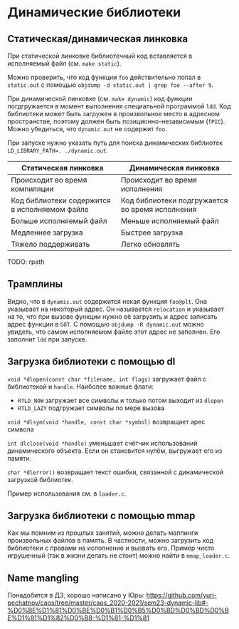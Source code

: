 # Динамические библиотеки

## Статическая/динамическая линковка

При статической линковке библиотечный код вставляется в исполняемый файл (см. `make static`).

Можно проверить, что код функции `foo` действительно попал в `static.out` с помощью `objdump -d static.out | grep foo --after 9`.

При динамической линковке (см. `make dynamic`) код функции погдгружается в момент выполнения специальной программой `ldd`. Код библиотеки может быть загружен в произвольное место в адресном пространстве, поэтому должен быть позиционно-независимым (`fPIC`). Можно убедиться, что `dynamic.out` не содержит `foo`.

При запуске нужно указать путь для поиска динамических библиотек `LD_LIBRARY_PATH=. ./dynamic.out`.

|Статическая линковка|Динамическая линковка|
|---|---|
|Происходит во время компиляции|Происходит во время исполнения|
|Код библиотеки содержится в исполняемом файле|Код библиотеки подгружается во время исполнения|
|Больше исполняемый файл|Меньше исполняемый файл|
|Медленнее загрузка|Быстрее загрузка|
|Тяжело поддерживать|Легко обновлять|

TODO: rpath

## Трамплины

Видно, что в `dynamic.out` содержится некая функция `foo@plt`. Она указывает на некоторый адрес.  Он называется `relocation` и указывает на то, что при вызове функции нужно её загрузить и адрес записать адрес функции в `GOT`. С помощью `objdump -R dynamic.out` можно увидеть, что  самом исполняемом файле этот адрес не заполнен. Его заполнит `ldd` при запуске.

## Загрузка библиотеки с помощью dl

`void *dlopen(const char *filename, int flags)` загружает файл с библиотекой и `handle`. Наиболее важные флаги:

* `RTLD_NOW` загружает все символы и только потом выходит из `dlopen`
* `RTLD_LAZY` подгружает символы по мере вызова

`void *dlsym(void *handle, const char *symbol)` возвращает арес символа

`int dlclose(void *handle)` уменьшает счётчик использований динамического объекта. Если он становится нулём, выгружает его из памяти.

`char *dlerror()` возвращает текст ошибки, связанной с динамической загрузкой библиотек.

Пример использования см. в `loader.c`.

## Загрузка библиотеки с помощью mmap

Как мы помним из прошлых занятий, можно делать маппинги произвольных файлов в память. В частности, можно загрузить код библиотеки с правами на исполнение и вызвать его. Пример чисто игрушечный (так в жизни делать не стоит) можно найти в `mmap_loader.c`.

## Name mangling

Понадобится в ДЗ, хорошо написано у Юры: https://github.com/yuri-pechatnov/caos/tree/master/caos_2020-2021/sem23-dynamic-lib#-%D0%BE%D1%81%D0%BE%D0%B1%D0%B5%D0%BD%D0%BD%D0%BE%D1%81%D1%82%D0%B8-%D1%81-%D1%81
